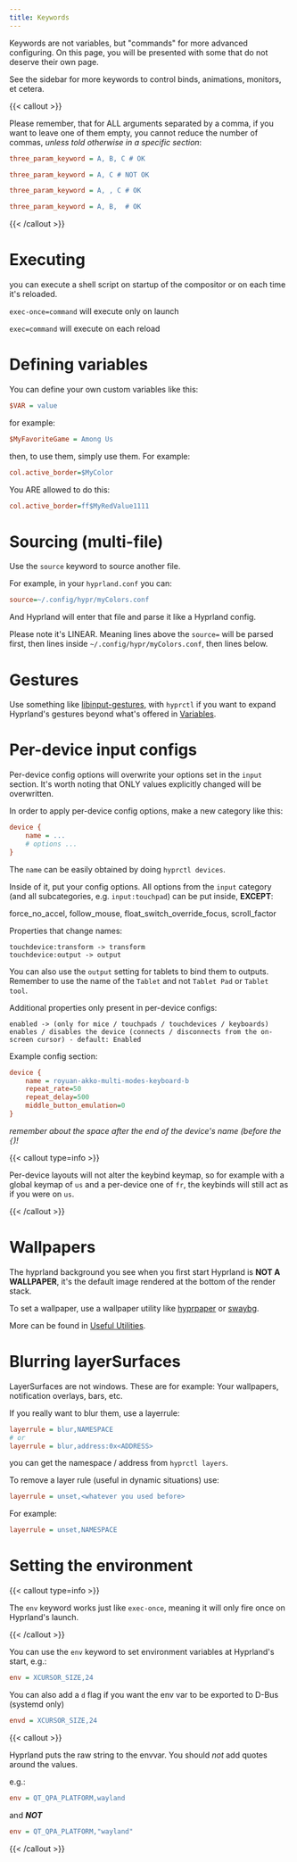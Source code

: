 ```yaml
---
title: Keywords
---
```


Keywords are not variables, but "commands" for more advanced configuring. On
this page, you will be presented with some that do not deserve their own page.

See the sidebar for more keywords to control binds, animations, monitors, et
cetera.

{{< callout >}}

Please remember, that for ALL arguments separated by a comma, if you want to
leave one of them empty, you cannot reduce the number of commas, _unless told
otherwise in a specific section_:

```ini
three_param_keyword = A, B, C # OK

three_param_keyword = A, C # NOT OK

three_param_keyword = A, , C # OK

three_param_keyword = A, B,  # OK
```

{{< /callout >}}

# Executing

you can execute a shell script on startup of the compositor or on each time it's
reloaded.

`exec-once=command` will execute only on launch

`exec=command` will execute on each reload

# Defining variables

You can define your own custom variables like this:

```ini
$VAR = value
```

for example:

```ini
$MyFavoriteGame = Among Us
```

then, to use them, simply use them. For example:

```ini
col.active_border=$MyColor
```

You ARE allowed to do this:

```ini
col.active_border=ff$MyRedValue1111
```

# Sourcing (multi-file)

Use the `source` keyword to source another file.

For example, in your `hyprland.conf` you can:

```ini
source=~/.config/hypr/myColors.conf
```

And Hyprland will enter that file and parse it like a Hyprland config.

Please note it's LINEAR. Meaning lines above the `source=` will be parsed first,
then lines inside `~/.config/hypr/myColors.conf`, then lines below.

# Gestures

Use something like
[libinput-gestures](https://github.com/bulletmark/libinput-gestures), with
`hyprctl` if you want to expand Hyprland's gestures beyond what's offered in
[Variables](../Variables).

# Per-device input configs

Per-device config options will overwrite your options set in the `input`
section. It's worth noting that ONLY values explicitly changed will be
overwritten.

In order to apply per-device config options, make a new category like this:

```ini
device {
    name = ...
    # options ...
}
```

The `name` can be easily obtained by doing `hyprctl devices`.

Inside of it, put your config options. All options from the `input` category
(and all subcategories, e.g. `input:touchpad`) can be put inside, **EXCEPT**:

force_no_accel, follow_mouse, float_switch_override_focus, scroll_factor

Properties that change names:

```plain
touchdevice:transform -> transform
touchdevice:output -> output
```

You can also use the `output` setting for tablets to bind them to outputs.
Remember to use the name of the `Tablet` and not `Tablet Pad` or `Tablet tool`.

Additional properties only present in per-device configs:

```plain
enabled -> (only for mice / touchpads / touchdevices / keyboards) enables / disables the device (connects / disconnects from the on-screen cursor) - default: Enabled
```

Example config section:

```ini
device {
    name = royuan-akko-multi-modes-keyboard-b
    repeat_rate=50
    repeat_delay=500
    middle_button_emulation=0
}
```

_remember about the space after the end of the device's name (before the `{`)!_

{{< callout type=info >}}

Per-device layouts will not alter the keybind keymap, so for example with a
global keymap of `us` and a per-device one of `fr`, the keybinds will still act
as if you were on `us`.

{{< /callout >}}

# Wallpapers

The hyprland background you see when you first start Hyprland is **NOT A
WALLPAPER**, it's the default image rendered at the bottom of the render stack.

To set a wallpaper, use a wallpaper utility like
[hyprpaper](https://github.com/hyprwm/hyprpaper) or
[swaybg](https://github.com/swaywm/swaybg).

More can be found in [Useful Utilities](../../Useful-Utilities).

# Blurring layerSurfaces

LayerSurfaces are not windows. These are for example: Your wallpapers,
notification overlays, bars, etc.

If you really want to blur them, use a layerrule:

```ini
layerrule = blur,NAMESPACE
# or
layerrule = blur,address:0x<ADDRESS>
```

you can get the namespace / address from `hyprctl layers`.

To remove a layer rule (useful in dynamic situations) use:

```ini
layerrule = unset,<whatever you used before>
```

For example:

```ini
layerrule = unset,NAMESPACE
```

# Setting the environment

{{< callout type=info >}}

The `env` keyword works just like `exec-once`, meaning it will only fire once on
Hyprland's launch.

{{< /callout >}}

You can use the `env` keyword to set environment variables at Hyprland's start,
e.g.:

```ini
env = XCURSOR_SIZE,24
```

You can also add a `d` flag if you want the env var to be exported to D-Bus
(systemd only)

```ini
envd = XCURSOR_SIZE,24
```

{{< callout >}}

Hyprland puts the raw string to the envvar. You should _not_ add quotes around
the values.

e.g.:

```ini
env = QT_QPA_PLATFORM,wayland
```

and _**NOT**_

```ini
env = QT_QPA_PLATFORM,"wayland"
```

{{< /callout >}}
